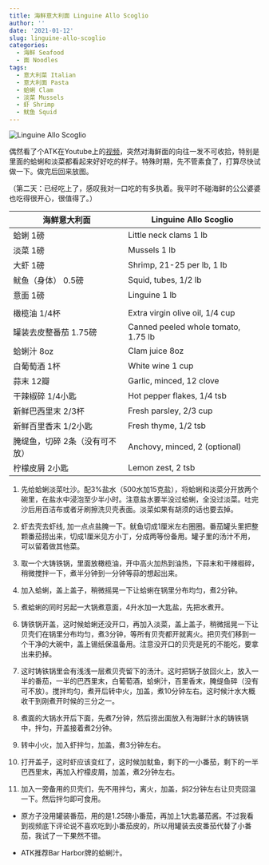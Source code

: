 ```yaml
---
title: 海鲜意大利面 Linguine Allo Scoglio 
author: ''
date: '2021-01-12'
slug: linguine-allo-scoglio
categories:
  - 海鲜 Seafood
  - 面 Noodles
tags:
  - 意大利菜 Italian
  - 意大利面 Pasta
  - 蛤蜊 Clam
  - 淡菜 Mussels
  - 虾 Shrimp
  - 鱿鱼 Squid
---
```


![Linguine Allo Scoglio](/img/2021-01-13-linguine-allo-scoglio.jpg)

偶然看了个ATK在Youtube上的[视频](https://www.youtube.com/watch?v=5XfA2xG4k_s)，突然对海鲜面的向往一发不可收拾，特别是里面的蛤蜊和淡菜都看起来好好吃的样子。特殊时期，先不管素食了，打算尽快试做一下。做完后回来放图。

（第二天：已经吃上了，感叹我对一口吃的有多执着。我平时不碰海鲜的公公婆婆也吃得很开心，很值得了。）

|海鲜意大利面                           |Linguine Allo Scoglio     |
|---------------------------------------|-------------------------|
|蛤蜊 1磅                             |Little neck clams 1 lb|
|淡菜 1磅                             |Mussels 1 lb|
|大虾 1磅                           |Shrimp, 21-25 per lb, 1 lb|
|鱿鱼（身体） 0.5磅                             |Squid, tubes,  1/2 lb|
|意面 1磅                                 |Linguine 1 lb            |
|                         |              |
|橄榄油 1/4杯                         |Extra virgin olive oil, 1/4 cup  |
|罐装去皮整番茄 1.75磅                        | Canned peeled whole tomato, 1.75 lb        |
|蛤蜊汁 8oz                          | Clam juice 8oz             |
|白葡萄酒 1杯                         | White wine 1 cup             |
|蒜末 12瓣                         |Garlic, minced, 12 clove             |
|干辣椒碎 1/4小匙                          |Hot pepper flakes, 1/4 tsb  |
|新鲜巴西里末 2/3杯                         |Fresh parsley, 2/3 cup      |
|新鲜百里香末 1/2小匙                         |Fresh thyme, 1/2 tsb     |
|腌缇鱼，切碎 2条（没有可不放）                       |Anchovy, minced, 2 (optional)            |
|柠檬皮屑 2小匙                         |Lemon zest, 2 tsb             |

1. 先给蛤蜊淡菜吐沙。配3%盐水（500水加15克盐），将蛤蜊和淡菜分开放两个碗里，在盐水中浸泡至少半小时。注意盐水要半没过蛤蜊，全没过淡菜。吐完沙后用百洁布或者牙刷擦洗贝壳表面。淡菜如果有胡须的话也要去掉。

2. 虾去壳去虾线, 加一点点盐腌一下。鱿鱼切成1厘米左右圈圈。番茄罐头里把整颗番茄捞出来，切成1厘米见方小丁，分成两等份备用。罐子里的汤汁不用，可以留着做其他菜。

3. 取一个大铸铁锅，里面放橄榄油，开中高火加热到油热，下蒜末和干辣椒碎，稍微搅拌一下，煮半分钟到一分钟等蒜的想起出来。

4. 加入蛤蜊，盖上盖子，稍微摇晃一下让蛤蜊在锅里分布均匀，煮2分钟。

5. 煮蛤蜊的同时另起一大锅煮意面，4升水加一大匙盐，先把水煮开。 

6. 铸铁锅开盖，这时候蛤蜊还没开口，再加入淡菜，盖上盖子，稍微摇晃一下让贝壳们在锅里分布均匀，煮3分钟，等所有贝壳都开就离火。把贝壳们移到一个干净的大碗中，盖上锡纸保温备用。注意没开口的贝壳是死的不能吃，要拿出来扔掉。

7. 这时铸铁锅里会有浅浅一层煮贝壳留下的汤汁。这时把锅子放回火上，放入一半的番茄，一半的巴西里末，白葡萄酒，蛤蜊汁，百里香末，腌缇鱼碎（没有可不放）。搅拌均匀，煮开后转中火，加盖，煮10分钟左右。这时候汁水大概收干到刚煮开时候的三分之一。

8. 煮面的大锅水开后下面，先煮7分钟，然后捞出面放入有海鲜汁水的铸铁锅中，拌匀，开盖接着煮2分钟。

9. 转中小火，加入虾拌匀，加盖，煮3分钟左右。

10. 打开盖子，这时虾应该变红了，这时候加鱿鱼，剩下的一小番茄，剩下的一半巴西里末，再加入柠檬皮屑，加盖，煮2分钟左右。

11. 加入一旁备用的贝壳们，先不用拌匀，离火，加盖，焖2分钟左右让贝壳回温一下。然后拌匀即可食用。


* 原方子没用罐装番茄，用的是1.25磅小番茄，再加上1大匙蕃茄酱。不过我看到视频底下评论说不喜欢吃到小番茄皮的，所以用罐装去皮番茄代替了小番茄，我试了一下果然不错。

* ATK推荐Bar Harbor牌的蛤蜊汁。